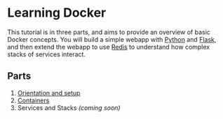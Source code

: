 # Learning Docker

This tutorial is in three parts, and aims to provide an overview of basic Docker concepts. You will build a simple webapp with [Python](http://www.python.org) and [Flask](https://flask.palletsprojects.com/en/2.0.x/), and then extend the webapp to use [Redis](https://www.redis.io) to understand how complex stacks of services interact. 

## Parts 

1. [Orientation and setup](part_1.md)
2. [Containers](part_2.md)
3. Services and Stacks _(coming soon)_
